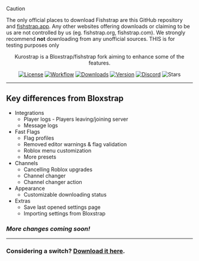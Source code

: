 > [!CAUTION]
> The only official places to download Fishstrap are this GitHub repository and [fishstrap.app](https://www.fishstrap.app). Any other websites offering downloads or claiming to be us are not controlled by us (eg. fishstrap.org, fishstrap.com). We strongly recommend **not** downloading from any unofficial sources.
> THIS is for testing purposes only

<div align="center">


Kurostrap is a Bloxstrap/fishstrap fork aiming to enhance some of the features.



[![License][badge-repo-license]][repo-license]
[![Workflow][badge-repo-workflow]][repo-actions]
[![Downloads][badge-repo-downloads]][repo-releases]
[![Version][badge-repo-latest]][repo-latest]
[![Discord][badge-discord]][discord-invite]
![Stars][badge-repo-stars]

</div>

---

## Key differences from Bloxstrap

- Integrations
  - Player logs - Players leaving/joining server
  - Message logs
- Fast Flags
  - Flag profiles
  - Removed editor warnings & flag validation
  - Roblox menu customization
  - More presets
- Channels
  - Cancelling Roblox upgrades
  - Channel changer
  - Channel changer action
- Appearance
  - Customizable downloading status
- Extras
  - Save last opened settings page
  - Importing settings from Bloxstrap

### *More changes coming soon!*

---

### Considering a switch? [Download it here][repo-latest].


[badge-repo-license]:    https://img.shields.io/github/license/kurostrap/fishstrap?style=flat-square
[badge-repo-workflow]:   https://img.shields.io/github/actions/workflow/status/kurostrap/fishstrap/ci-release.yml?branch=main&style=flat-square&label=builds
[badge-repo-downloads]:  https://img.shields.io/github/downloads/kurox313/kurostrap/latest/total?style=flat-square&color=981bfe
[badge-repo-latest]:     https://img.shields.io/github/v/release/kurox313/kurostrap?style=flat-square&color=7a39fb
[badge-repo-stars]:      https://img.shields.io/github/stars/kurostrap/fishstrap?style=flat-square&color=dd9900

[badge-discord]: https://img.shields.io/discord/1299397064165429360?style=flat-square&logo=discord&logoColor=white&logoSize=auto&label=discord&color=4d3dff

[repo-license]:  https://github.com/kurox313/kurostrap/blob/main/LICENSE
[repo-actions]:  https://github.com/kurox313/kurostrap/actions
[repo-releases]: https://github.com/kurox313/kurostrap/releases
[repo-latest]:   https://github.com/kurox313/kurostrap/releases/latest

[discord-invite]:  https://discord.gg/Qmu6GApYKu
